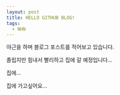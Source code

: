 ```yaml
---
layout: post
title: HELLO GITHUB BLOG!
tags:
  - NHN
---
```

야근을 하며 블로그 포스트를 적어보고 있습니다.

졸립지만 힘내서 빨리하고 집에 갈 예정입니다...

집에...

집에 가고싶어요...

